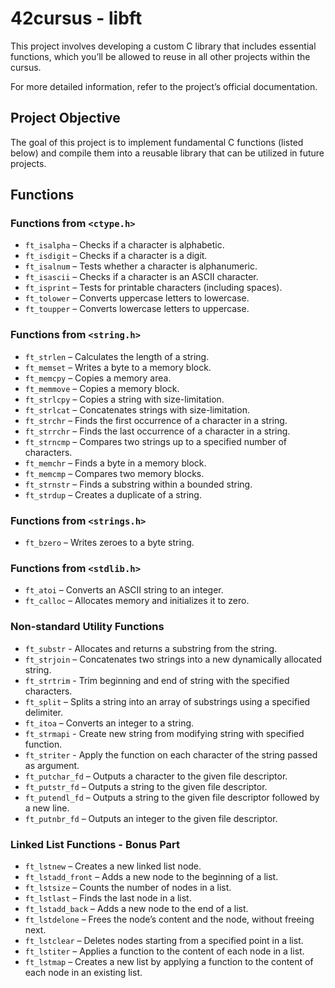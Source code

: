 # 42cursus - libft

This project involves developing a custom C library that includes essential functions, which you’ll be allowed to reuse in all other projects within the cursus.  

For more detailed information, refer to the project’s official documentation.  

## Project Objective  
The goal of this project is to implement fundamental C functions (listed below) and compile them into a reusable library that can be utilized in future projects.  

## Functions  

### Functions from `<ctype.h>`  
- `ft_isalpha` – Checks if a character is alphabetic.
- `ft_isdigit` – Checks if a character is a digit.
- `ft_isalnum` – Tests whether a character is alphanumeric.  
- `ft_isascii` – Checks if a character is an ASCII character.
- `ft_isprint` – Tests for printable characters (including spaces).   
- `ft_tolower` – Converts uppercase letters to lowercase.  
- `ft_toupper` – Converts lowercase letters to uppercase.

### Functions from `<string.h>`  
- `ft_strlen` – Calculates the length of a string.
- `ft_memset` – Writes a byte to a memory block.
- `ft_memcpy` – Copies a memory area.
- `ft_memmove` – Copies a memory block.
- `ft_strlcpy` – Copies a string with size-limitation.  
- `ft_strlcat` – Concatenates strings with size-limitation.
- `ft_strchr` – Finds the first occurrence of a character in a string.  
- `ft_strrchr` – Finds the last occurrence of a character in a string.
- `ft_strncmp` – Compares two strings up to a specified number of characters.
- `ft_memchr` – Finds a byte in a memory block.  
- `ft_memcmp` – Compares two memory blocks.  
- `ft_strnstr` – Finds a substring within a bounded string.  
- `ft_strdup` – Creates a duplicate of a string.  

### Functions from `<strings.h>`  
- `ft_bzero` – Writes zeroes to a byte string.

### Functions from `<stdlib.h>`  
- `ft_atoi` – Converts an ASCII string to an integer.  
- `ft_calloc` – Allocates memory and initializes it to zero.    

### Non-standard Utility Functions  
- `ft_substr` - Allocates and returns a substring from the string.
- `ft_strjoin` – Concatenates two strings into a new dynamically allocated string.
- `ft_strtrim` - Trim beginning and end of string with the specified characters.
- `ft_split` – Splits a string into an array of substrings using a specified delimiter.
- `ft_itoa` – Converts an integer to a string.
- `ft_strmapi` - Create new string from modifying string with specified function.
- `ft_striter` - Apply the function on each character of the string passed as argument.
- `ft_putchar_fd` – Outputs a character to the given file descriptor.
- `ft_putstr_fd` – Outputs a string to the given file descriptor.
- `ft_putendl_fd` – Outputs a string to the given file descriptor followed by a new line. 
- `ft_putnbr_fd` – Outputs an integer to the given file descriptor. 

### Linked List Functions - Bonus Part
- `ft_lstnew` – Creates a new linked list node.
- `ft_lstadd_front` – Adds a new node to the beginning of a list.  
- `ft_lstsize` – Counts the number of nodes in a list.  
- `ft_lstlast` – Finds the last node in a list.  
- `ft_lstadd_back` – Adds a new node to the end of a list.  
- `ft_lstdelone` – Frees the node’s content and the node, without freeing next.
- `ft_lstclear` – Deletes nodes starting from a specified point in a list.  
- `ft_lstiter` – Applies a function to the content of each node in a list.  
- `ft_lstmap` – Creates a new list by applying a function to the content of each node in an existing list.  
